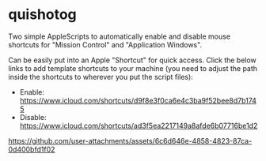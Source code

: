 # quishotog

Two simple AppleScripts to automatically enable and disable mouse shortcuts for "Mission Control" and "Application Windows".

Can be easily put into an Apple "Shortcut" for quick access. Click the below links to add template shortcuts to your machine (you need to adjust the path inside the shortcuts to wherever you put the script files):

- Enable: <https://www.icloud.com/shortcuts/d9f8e3f0ca6e4c3ba9f52bee8d7b1745>
- Disable: <https://www.icloud.com/shortcuts/ad3f5ea2217149a8afde6b07716be1d2>

<https://github.com/user-attachments/assets/6c6d646e-4858-4823-87ca-0d400bfd1f02>
